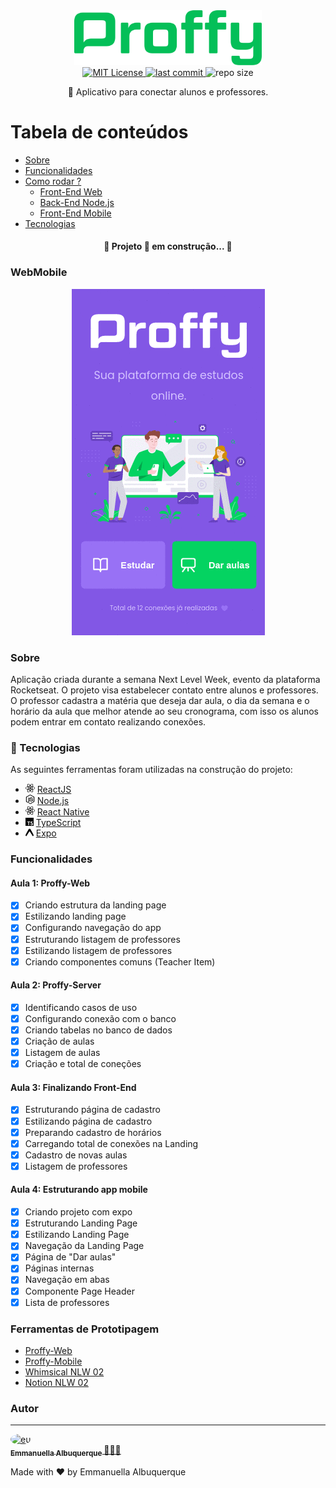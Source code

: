 <div align="center">
   <img src="web/src/assets/images/greenLogo.svg" alt="proffy" width="300"/>
</div>

<div align="center">
  <a href="https://github.com/EmmanuellaAlbuquerque/proffy/blob/master/LICENSE">
  <img src="https://img.shields.io/github/license/emmanuellaalbuquerque/proffy?color=%2304BF58" alt="MIT License">
  </a> 
  <a href="https://github.com/EmmanuellaAlbuquerque/proffy/commits/master">
    <img src="https://img.shields.io/github/last-commit/EmmanuellaAlbuquerque/proffy?color=%2304BF58" alt="last commit">
  </a>
  <img src="https://img.shields.io/github/repo-size/EmmanuellaAlbuquerque/proffy?color=%2304BF58" alt="repo size">
</div>

<p align="center">🚀 Aplicativo para conectar alunos e professores.</p>

Tabela de conteúdos
=================

   * [Sobre](#Sobre)
   * [Funcionalidades](#Funcionalidades)
   * [Como rodar ?](#run)
      * [Front-End Web](https://github.com/EmmanuellaAlbuquerque/proffy/tree/master/web#como-rodar)
      * [Back-End Node.js](https://github.com/EmmanuellaAlbuquerque/proffy/tree/master/server#como-rodar-)
      * [Front-End Mobile](https://github.com/EmmanuellaAlbuquerque/proffy/tree/master/mobile#como-rodar-)
   * [Tecnologias](#hammer-Tecnologias)

<h4 align="center"> 
	🚧  Projeto 🚀 em construção...  🚧
</h4>

### WebMobile

<div align="center">
<img src="images/webMobile.gif" alt="mobile web gif">
</div>

### Sobre
Aplicação criada durante a semana Next Level Week, evento da plataforma Rocketseat. O projeto visa estabelecer contato entre alunos e professores. O professor cadastra a matéria que deseja dar aula, o dia da semana e o horário da aula que melhor atende ao seu cronograma, com isso os alunos podem entrar em contato realizando conexões.

### :hammer: Tecnologias

As seguintes ferramentas foram utilizadas na construção do projeto:

- <img src="images/technologies-icons/react.svg" alt="react" width="15"> [ReactJS](https://pt-br.reactjs.org/)
- <img src="images/technologies-icons/node-dot-js.svg" alt="typescript" width="15"> [Node.js](https://nodejs.org/en/)
- <img src="images/technologies-icons/react.svg" alt="react" width="15"> [React Native](https://reactnative.dev/)
- <img src="images/technologies-icons/typescript.svg" alt="typescript" width="13"> [TypeScript](https://www.typescriptlang.org/)
- <img src="images/technologies-icons/expo.svg" alt="expo" width="13"> [Expo](https://expo.io/)

### Funcionalidades

#### Aula 1: Proffy-Web
- [x] Criando estrutura da landing page
- [x] Estilizando landing page
- [x] Configurando navegação do app
- [x] Estruturando listagem de professores
- [x] Estilizando listagem de professores
- [x] Criando componentes comuns (Teacher Item)

#### Aula 2: Proffy-Server
- [x] Identificando casos de uso
- [x] Configurando conexão com o banco
- [x] Criando tabelas no banco de dados
- [x] Criação de aulas
- [x] Listagem de aulas
- [x] Criação e total de coneções

#### Aula 3: Finalizando Front-End
- [x] Estruturando página de cadastro
- [x] Estilizando página de cadastro
- [x] Preparando cadastro de horários
- [x] Carregando total de conexões na Landing
- [x] Cadastro de novas aulas
- [x] Listagem de professores

#### Aula 4: Estruturando app mobile
- [x] Criando projeto com expo
- [x] Estruturando Landing Page
- [x] Estilizando Landing Page
- [x] Navegação da Landing Page
- [x] Página de "Dar aulas"
- [x] Páginas internas
- [x] Navegação em abas
- [x] Componente Page Header
- [x] Lista de professores

### Ferramentas de Prototipagem
- [Proffy-Web](https://www.figma.com/file/GHGS126t7WYjnPZdRKChJF/Proffy-Web)
- [Proffy-Mobile](https://www.figma.com/file/e33KvgUpFdunXxJjHnK7CG/Proffy-Mobile)
- [Whimsical NLW 02](https://whimsical.com/4Ug5pJLABvCj2NWQXyuK38)
- [Notion NLW 02](https://www.notion.so/Layout-Proffy-3d5f45f54ec54ef9b2103565b7cce4e1)

### Autor
---

<a href="https://github.com/EmmanuellaAlbuquerque">
  <img style="border-radius: 50%;" src="https://avatars1.githubusercontent.com/u/57198678?s=460&u=18118f08f358d2615421a0694cc00b1c10b8bba0&v=4" width="100px;" alt="eu"/>
  <br />
 <sub>
  <b>
    Emmanuella Albuquerque
  </b>
</sub>
</a> 
<a href="https://github.com/EmmanuellaAlbuquerque/proffy" title="proffy">🚀👩‍🚀</a>


Made with ❤️ by Emmanuella Albuquerque
